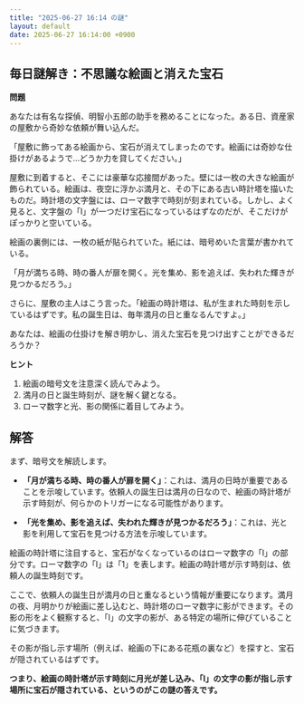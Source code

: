 ```yaml
---
title: "2025-06-27 16:14 の謎"
layout: default
date: 2025-06-27 16:14:00 +0900
---
```

## 毎日謎解き：不思議な絵画と消えた宝石

**問題**

あなたは有名な探偵、明智小五郎の助手を務めることになった。ある日、資産家の屋敷から奇妙な依頼が舞い込んだ。

「屋敷に飾ってある絵画から、宝石が消えてしまったのです。絵画には奇妙な仕掛けがあるようで…どうか力を貸してください。」

屋敷に到着すると、そこには豪華な応接間があった。壁には一枚の大きな絵画が飾られている。絵画は、夜空に浮かぶ満月と、その下にある古い時計塔を描いたものだ。時計塔の文字盤には、ローマ数字で時刻が刻まれている。しかし、よく見ると、文字盤の「I」が一つだけ宝石になっているはずなのだが、そこだけがぽっかりと空いている。

絵画の裏側には、一枚の紙が貼られていた。紙には、暗号めいた言葉が書かれている。

「月が満ちる時、時の番人が扉を開く。光を集め、影を追えば、失われた輝きが見つかるだろう。」

さらに、屋敷の主人はこう言った。「絵画の時計塔は、私が生まれた時刻を示しているはずです。私の誕生日は、毎年満月の日と重なるんですよ。」

あなたは、絵画の仕掛けを解き明かし、消えた宝石を見つけ出すことができるだろうか？

**ヒント**

1.  絵画の暗号文を注意深く読んでみよう。
2.  満月の日と誕生時刻が、謎を解く鍵となる。
3.  ローマ数字と光、影の関係に着目してみよう。

## 解答

まず、暗号文を解読します。

*   **「月が満ちる時、時の番人が扉を開く」**：これは、満月の日時が重要であることを示唆しています。依頼人の誕生日は満月の日なので、絵画の時計塔が示す時刻が、何らかのトリガーになる可能性があります。

*   **「光を集め、影を追えば、失われた輝きが見つかるだろう」**：これは、光と影を利用して宝石を見つける方法を示唆しています。

絵画の時計塔に注目すると、宝石がなくなっているのはローマ数字の「I」の部分です。ローマ数字の「I」は「1」を表します。絵画の時計塔が示す時刻は、依頼人の誕生時刻です。

ここで、依頼人の誕生日が満月の日と重なるという情報が重要になります。満月の夜、月明かりが絵画に差し込むと、時計塔のローマ数字に影ができます。その影の形をよく観察すると、「I」の文字の影が、ある特定の場所に伸びていることに気づきます。

その影が指し示す場所（例えば、絵画の下にある花瓶の裏など）を探すと、宝石が隠されているはずです。

**つまり、絵画の時計塔が示す時刻に月光が差し込み、「I」の文字の影が指し示す場所に宝石が隠されている、というのがこの謎の答えです。**
